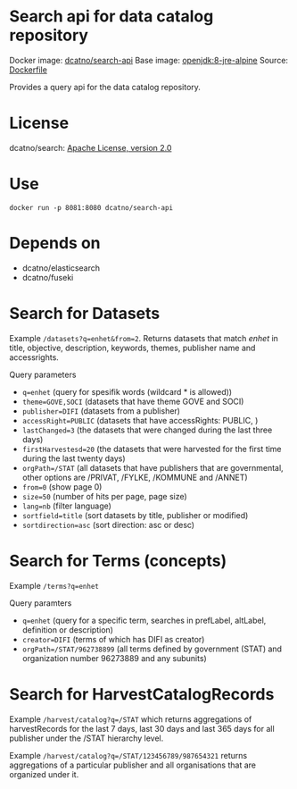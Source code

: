 # Search api for data catalog repository 

Docker image: [dcatno/search-api](https://hub.docker.com/r/dcatno/search-api/)
Base image: [openjdk:8-jre-alpine]()
Source: [Dockerfile](https://github.com/...)

Provides a query api for the data catalog repository.


# License
dcatno/search: [Apache License, version 2.0](http://www.apache.org/licenses/LICENSE-2.0)

# Use

`docker run -p 8081:8080 dcatno/search-api`

# Depends on

  * dcatno/elasticsearch
  * dcatno/fuseki
  
# Search for Datasets

Example `/datasets?q=enhet&from=2`. Returns datasets that match *enhet* in title, objective, description, keywords, themes, publisher name and accessrights.  

Query parameters
- `q=enhet` (query for spesifik words (wildcard * is allowed))
- `theme=GOVE,SOCI` (datasets that have theme GOVE and SOCI)
- `publisher=DIFI` (datasets from a publisher)
- `accessRight=PUBLIC` (datasets that have accessRights: PUBLIC, )
- `lastChanged=3` (the datasets that were changed during the last three days)
- `firstHarvestesd=20` (the datasets that were harvested for the first time during the last twenty days)
- `orgPath=/STAT` (all datasets that have publishers that are governmental, other options are /PRIVAT, /FYLKE, /KOMMUNE and /ANNET)
- `from=0` (show page 0)
- `size=50` (number of hits per page, page size)
- `lang=nb` (filter language)
- `sortfield=title` (sort datasets by title, publisher or modified)
- `sortdirection=asc` (sort direction: asc or desc)

# Search for Terms (concepts)

Example `/terms?q=enhet`

Query paramters
- `q=enhet` (query for a specific term, searches in prefLabel, altLabel, definition or description)
- `creator=DIFI` (terms of which has DIFI as creator)
- `orgPath=/STAT/962738899` (all terms defined by government (STAT) and organization number 96273889 and any subunits)

# Search for HarvestCatalogRecords

Example `/harvest/catalog?q=/STAT` which returns aggregations of harvestRecords for the last 7 days, last 30 days and last 365 days for all publisher under the /STAT hierarchy level.

Example `/harvest/catalog?q=/STAT/123456789/987654321` returns aggregations of a particular publisher and all organisations that are organized under it. 




